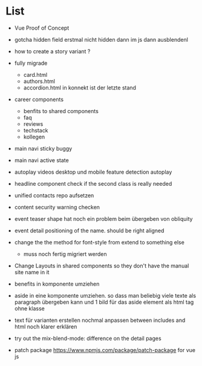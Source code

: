 # List

- Vue Proof of Concept
- gotcha hidden field erstmal nicht hidden dann im js dann ausblendenl
- how to create a story variant ?
- fully migrade

  - card.html
  - authors.html
  - accordion.html in konnekt ist der letzte stand

- career components
  - benfits to shared components
  - faq
  - reviews
  - techstack
  - kollegen
- main navi sticky buggy
- main navi active state
- autoplay videos desktop und mobile feature detection autoplay
- headline component check if the second class is really needed
- unified contacts repo aufsetzen
- content security warning checken
- event teaser shape hat noch ein problem beim übergeben von obliquity
- event detail positioning of the name. should be right aligned
- change the the method for font-style from extend to something else
  - muss noch fertig migriert werden
- Change Layouts in shared components so they don't have the manual site name in it
- benefits in komponente umziehen
- aside in eine komponente umziehen. so dass man beliebig viele texte als paragraph übergeben kann und 1 bild für das aside element als html tag ohne klasse
- text für varianten erstellen nochmal anpassen between includes and html noch klarer erklären
- try out the mix-blend-mode: difference on the detail pages
- patch package https://www.npmjs.com/package/patch-package for vue js
